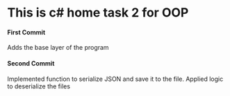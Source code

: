 
<h1><b>This is c# home task 2 for OOP</b></h1>
<h4>First Commit</h4>
<p>Adds the base layer of the program</p>
<h4>Second Commit</h4>
<p>Implemented function to serialize JSON and save it to the file. Applied logic to deserialize the files</p>
